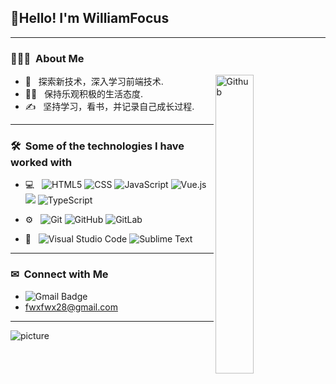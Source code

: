 <h2> 👋Hello!  I'm WilliamFocus</h2>

---

<h3> 👨🏻‍💻 &nbsp;About Me </h3>

<img width="35%" align="right" alt="Github" src="https://user-images.githubusercontent.com/48678280/88862734-4903af80-d201-11ea-968b-9c939d88a37c.gif" />

-  🌱 &nbsp; 探索新技术，深入学习前端技术.
-  🏃‍♂️ &nbsp; 保持乐观积极的生活态度.
-  ✍️ &nbsp; 坚持学习，看书，并记录自己成长过程.

---

<h3> 🛠 &nbsp;Some of the technologies I have worked with</h3>

- 💻 &nbsp;
  ![HTML5](https://img.shields.io/badge/-HTML5-333333?style=flat&logo=HTML5)
  ![CSS](https://img.shields.io/badge/-CSS-333333?style=flat&logo=CSS3&logoColor=1572B6)
  ![JavaScript](https://img.shields.io/badge/-JavaScript-333333?style=flat&logo=javascript)
  ![Vue.js](https://img.shields.io/badge/-Vuejs-black?style=flat-square&logo=vue.js&link=https://github.com/LuizCarlosAbbott/)
   <img src="https://img.shields.io/badge/-React-000000?style=flat&logo=react&logoColor=00c8ff">
  ![TypeScript](https://img.shields.io/badge/-TypeScript-000000?style=flat&logo=typescript)

- ⚙️ &nbsp;
  ![Git](https://img.shields.io/badge/-Git-333333?style=flat&logo=git)
  ![GitHub](https://img.shields.io/badge/-GitHub-333333?style=flat&logo=github)
  ![GitLab](https://img.shields.io/badge/-GitLab-FCA121?style=flat-square&logo=gitlab)

- 🔧 &nbsp;
  ![Visual Studio Code](https://img.shields.io/badge/-Visual%20Studio%20Code-333333?style=flat&logo=visual-studio-code&logoColor=007ACC)
  ![Sublime Text](http://img.shields.io/badge/-Sublime%20Text-3C4858?style=flat-square&logo=sublime-text)

---

<h3> ✉ &nbsp;Connect with Me </h3>

- ![Gmail Badge](https://img.shields.io/badge/-Gmail-c14438?style=flat-square&logo=Gmail&logoColor=white&link=mailto:dacelis0@misena.edu.co)
- <a href="https://mail.google.com/mail">fwxfwx28@gmail.com</a>

---

![picture](https://raw.githubusercontent.com/saadeghi/saadeghi/master/dino.gif)
